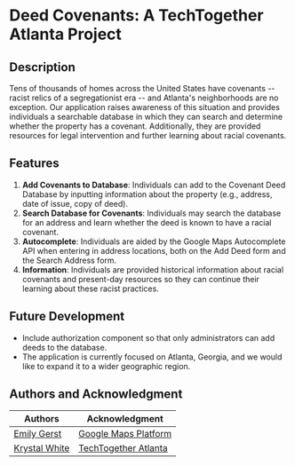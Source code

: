# Deed Covenants: A TechTogether Atlanta Project
## Description
Tens of thousands of homes across the United States have covenants -- racist relics of a segregationist era -- and Atlanta's neighborhoods are no exception. Our application raises awareness of this situation and provides individuals a searchable database in which they can search and determine whether the property has a covenant. Additionally, they are provided resources for legal intervention and further learning about racial covenants.

## Features
1. **Add Covenants to Database**: Individuals can add to the Covenant Deed Database by inputting information about the property (e.g., address, date of issue, copy of deed). 
2. **Search Database for Covenants**: Individuals may search the database for an address and learn whether the deed is known to have a racial covenant.
3. **Autocomplete**: Individuals are aided by the Google Maps Autocomplete API when entering in address locations, both on the Add Deed form and the Search Address form.  
4. **Information**: Individuals are provided historical information about racial covenants and present-day resources so they can continue their learning about these racist practices.

## Future Development
* Include authorization component so that only administrators can add deeds to the database.
* The application is currently focused on Atlanta, Georgia, and we would like to expand it to a wider geographic region.

## Authors and Acknowledgment
|Authors   |Acknowledgment   |
|---|---|
| [Emily Gerst](https://github.com/emmykg38) |  [Google Maps Platform](https://developers.google.com/maps) |
| [Krystal White](https://github.com/krystalwhite)  | [TechTogether Atlanta](https://atlanta.techtogether.io/)  |
